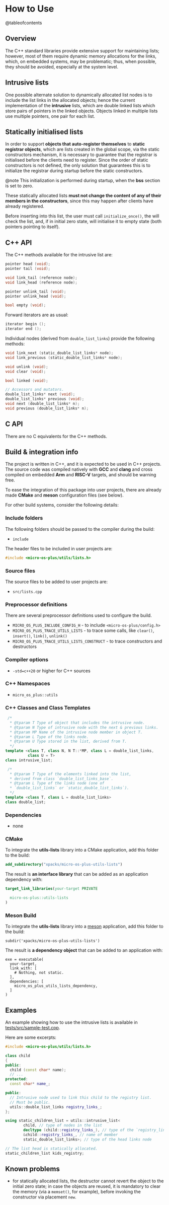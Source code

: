
# How to Use

@tableofcontents

## Overview

The C++ standard libraries provide extensive support for maintaining lists;
however, most of them require dynamic memory allocations for the links,
which, on embedded systems, may be problematic; thus, when possible,
they should be avoided, especially at the system level.

## Intrusive lists

One possible alternate solution to dynamically allocated list nodes is
to include the list links in the allocated objects; hence the current
implementation of the **intrusive** lists, which are double linked lists
which store pairs of pointers in the linked objects. Objects linked in
multiple lists use multiple pointers, one pair for each list.

## Statically initialised lists

In order to support **objects that auto-register themselves** to
**static registrar objects**, which are lists created in the global scope,
via the static constructors mechanism, it is necessary to guarantee
that the registrar is initialised before the clients need to
register. Since the order
of static constructors is not defined, the only solution that
guarantees this is to initialize the registrar during startup
before the static constructors.

@note
This initialization is performed during startup,
when the **bss** section is set to zero.

These statically allocated lists **must not change the
content of any of their members in the constructors**, since this
may happen after clients have already registered.

Before inserting into this list, the user must call `initialize_once()`,
the will check the list, and, if in initial zero state, will initialise
it to empty state (both pointers pointing to itself).

## C++ API

The C++ methods available for the intrusive list are:

```cpp
pointer head (void);
pointer tail (void);

void link_tail (reference node);
void link_head (reference node);

pointer unlink_tail (void);
pointer unlink_head (void);

bool empty (void);
```

Forward iterators are as usual:

```cpp
iterator begin ();
iterator end ();
```

Individual nodes (derived from `double_list_links`) provide
the following methods:

```cpp
void link_next (static_double_list_links* node);
void link_previous (static_double_list_links* node);

void unlink (void);
void clear (void);

bool linked (void);

// Accessors and mutators.
double_list_links* next (void);
double_list_links* previous (void);
void next (double_list_links* n);
void previous (double_list_links* n);
```

## C API

There are no C equivalents for the C++ methods.

## Build & integration info

The project is written in C++, and it is expected to be used in C++ projects.
The source code was compiled natively with **GCC** and **clang** and cross
compiled on embedded **Arm** and **RISC-V** targets,
and should be warning free.

To ease the integration of this package into user projects, there
are already made **CMake** and **meson** configuration files (see below).

For other build systems, consider the following details:

### Include folders

The following folders should be passed to the compiler during the build:

- `include`

The header files to be included in user projects are:

```cpp
#include <micro-os-plus/utils/lists.h>
```

### Source files

The source files to be added to user projects are:

- `src/lists.cpp`

### Preprocessor definitions

There are several preprocessor definitions used to configure the build.

- `MICRO_OS_PLUS_INCLUDE_CONFIG_H` - to include `<micro-os-plus/config.h>`
- `MICRO_OS_PLUS_TRACE_UTILS_LISTS` - to trace some calls, like `clear()`,
  `insert()`, `link()`, `unlink()`
- `MICRO_OS_PLUS_TRACE_UTILS_LISTS_CONSTRUCT` - to trace constructors and
  destructors

### Compiler options

- `-std=c++20` or higher for C++ sources

### C++ Namespaces

- `micro_os_plus::utils`

### C++ Classes and Class Templates

```cpp
 /*
  * @tparam T Type of object that includes the intrusive node.
  * @tparam N Type of intrusive node with the next & previous links.
  * @tparam MP Name of the intrusive node member in object T.
  * @tparam L Type of the links node.
  * @tparam U Type stored in the list, derived from T.
  */
template <class T, class N, N T::*MP, class L = double_list_links,
          class U = T>
class intrusive_list;

 /*
  * @tparam T Type of the elements linked into the list,
  * derived from class `double_list_links_base`.
  * @tparam L Type of the links node (one of
  * `double_list_links` or `static_double_list_links`).
  */
template <class T, class L = double_list_links>
class double_list;
```

### Dependencies

- none

### CMake

To integrate the **utils-lists** library into a CMake application,
add this folder to the build:

```cmake
add_subdirectory("xpacks/micro-os-plus-utils-lists")
```

The result is **an interface library** that can be added as an application
dependency with:

```cmake
target_link_libraries(your-target PRIVATE

  micro-os-plus::utils-lists
)
```

### Meson Build

To integrate the **utils-lists** library into a
[meson](https://mesonbuild.com) application,
add this folder to the build:

```meson
subdir('xpacks/micro-os-plus-utils-lists')
```

The result is **a dependency object** that can be added
to an application with:

```meson
exe = executable(
  your-target,
  link_with: [
    # Nothing, not static.
  ],
  dependencies: [
    micro_os_plus_utils_lists_dependency,
  ]
)
```

## Examples

An example showing how to use the intrusive lists is available in
[tests/src/sample-test.cpp](tests/src/sample-test.cpp).

Here are some excerpts:

```cpp
#include <micro-os-plus/utils/lists.h>

class child
{
public:
  child (const char* name);
  // ...
protected:
  const char* name_;

public:
  // Intrusive node used to link this child to the registry list.
  // Must be public.
  utils::double_list_links registry_links_;
};

using static_children_list = utils::intrusive_list<
        child, // type of nodes in the list
        decltype (child::registry_links_), // type of the `registry_links_` member
        &child::registry_links_, // name of member
        static_double_list_links>; // type of the head links node

// The list head is statically allocated.
static_children_list kids_registry;
```

## Known problems

- for statically allocated lists, the destructor cannot revert the
object to the initial zero state; in case the objects are reused, it is
mandatory to clear the memory (via a `memset()`, for example),
before invoking the constructor via placement `new`.
